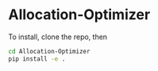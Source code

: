 # Allocation-Optimizer

To install, clone the repo, then
```bash
cd Allocation-Optimizer
pip install -e .
```
